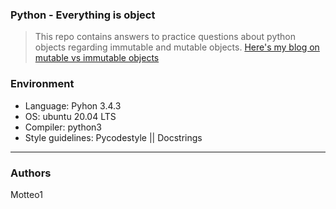 ### Python - Everything is object
> This repo contains answers to practice questions about python objects regarding immutable and mutable objects. [Here's my blog on mutable vs immutable objects]()

### Environment 
* Language: Pyhon 3.4.3
* OS: ubuntu 20.04 LTS
* Compiler: python3
* Style guidelines: Pycodestyle || Docstrings

***
### Authors
Motteo1
